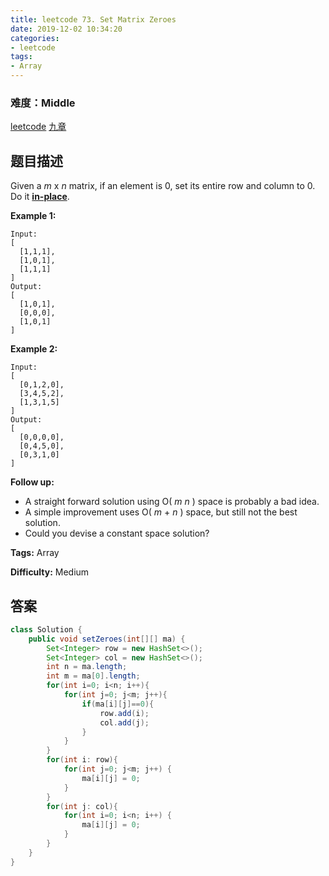 ```yaml
---
title: leetcode 73. Set Matrix Zeroes
date: 2019-12-02 10:34:20
categories:
- leetcode
tags:
- Array
---
```

### 难度：Middle

<a href="https://leetcode.com/problems/set-matrix-zeroes/">leetcode</a>
<a href="https://www.jiuzhang.com/solution/set-matrix-zeroes/">九章</a>
## 题目描述
Given a _m_ x _n_ matrix, if an element is 0, set its entire row and column to
0. Do it [**in-place**](https://en.wikipedia.org/wiki/In-place_algorithm).

**Example 1:**
        
    Input: 
    [
      [1,1,1],
      [1,0,1],
      [1,1,1]
    ]
    Output: 
    [
      [1,0,1],
      [0,0,0],
      [1,0,1]
    ]
    

**Example 2:**
        
    Input: 
    [
      [0,1,2,0],
      [3,4,5,2],
      [1,3,1,5]
    ]
    Output: 
    [
      [0,0,0,0],
      [0,4,5,0],
      [0,3,1,0]
    ]
    

**Follow up:**

  * A straight forward solution using O( _m_ _n_ ) space is probably a bad idea.
  * A simple improvement uses O( _m_ \+ _n_ ) space, but still not the best solution.
  * Could you devise a constant space solution?


**Tags:** Array

**Difficulty:** Medium
## 答案
<!--more-->
```java
class Solution {
    public void setZeroes(int[][] ma) {
        Set<Integer> row = new HashSet<>();
        Set<Integer> col = new HashSet<>();
        int n = ma.length;
        int m = ma[0].length;
        for(int i=0; i<n; i++){
            for(int j=0; j<m; j++){
                if(ma[i][j]==0){
                    row.add(i);
                    col.add(j);
                }
            }
        }
        for(int i: row){
            for(int j=0; j<m; j++) {
                ma[i][j] = 0;
            }
        }
        for(int j: col){
            for(int i=0; i<n; i++) {
                ma[i][j] = 0;
            }
        }
    }
}
```

